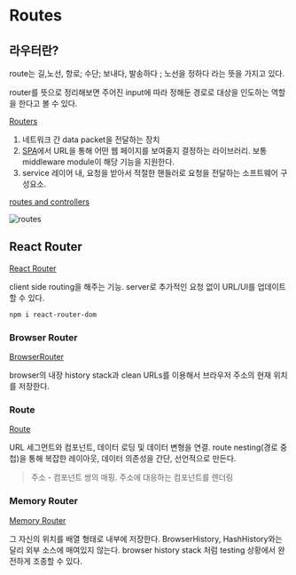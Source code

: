 # Routes

## 라우터란?

route는 길,노선, 항로; 수단; 보내다, 발송하다 ; 노선을 정하다 라는 뜻을 가지고 있다.

router를 뜻으로 정리해보면 주어진 input에 따라 정해둔 경로로 대상을 인도하는 역할을 한다고 볼 수 있다.

[Routers](https://developer.mozilla.org/en-US/docs/Glossary/Routers)

1. 네트워크 간 data packet을 전달하는 장치
2. [SPA](https://developer.mozilla.org/en-US/docs/Glossary/SPA)에서 URL을 통해 어떤 웹 페이지를 보여줄지 결정하는 라이브러리. 보통 middleware module이 해당 기능을 지원한다.
3. service 레이어 내, 요청을 받아서 적절한 핸들러로 요청을 전달하는 소프트웨어 구성요소.

[routes and controllers](https://developer.mozilla.org/en-US/docs/Learn/Server-side/Express_Nodejs/routes)

![routes](https://developer.mozilla.org/en-US/docs/Learn/Server-side/Express_Nodejs/routes/mvc_express.png)

## React Router

[React Router](https://reactrouter.com/en/main)

client side routing을 해주는 기능. server로 추가적인 요청 없이 URL/UI를 업데이트 할 수 있다.

```bash
npm i react-router-dom
```

### Browser Router

[BrowserRouter](https://reactrouter.com/en/main/router-components/browser-router)

browser의 내장 history stack과 clean URLs를 이용해서 브라우저 주소의 현재 위치를 저장한다.

### Route

[Route](https://reactrouter.com/en/main/route/route)

URL 세그먼트와 컴포넌트, 데이터 로딩 및 데이터 변형을 연결. route nesting(경로 중첩)을 통해 복잡한 레이아웃, 데이터 의존성을 간단, 선언적으로 만든다.

> 주소 - 컴포넌트 쌍의 매핑. 주소에 대응하는 컴포넌트를 렌더링

### Memory Router

[Memory Router](https://reactrouter.com/en/main/router-components/memory-router)

그 자신의 위치를 배열 형태로 내부에 저장한다. BrowserHistory, HashHistory와는 달리 외부 소스에 매여있지 않는다. browser history stack 처럼 testing 상황에서 완전하게 조종할 수 있다.
